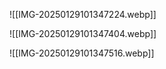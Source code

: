 ![[IMG-20250129101347224.webp]]


![[IMG-20250129101347404.webp]]



![[IMG-20250129101347516.webp]]